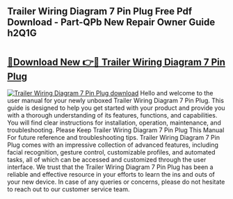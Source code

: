 ## Trailer Wiring Diagram 7 Pin Plug Free Pdf Download - Part-QPb New Repair Owner Guide h2Q1G

# <h2><a href="http://dfro7v.blite.top/?on=Trailer+Wiring+Diagram+7+Pin+Plug">🔗Download New 👉🔴 Trailer Wiring Diagram 7 Pin Plug</a></h2>

[![Trailer Wiring Diagram 7 Pin Plug download](https://i.imgur.com/lujVjoI.png)](http://dfro7v.blite.top/?on=Trailer+Wiring+Diagram+7+Pin+Plug)
Hello and welcome to the user manual for your newly unboxed Trailer Wiring Diagram 7 Pin Plug. This guide is designed to help you get started with your product and provide you with a thorough understanding of its features, functions, and capabilities. You will find clear instructions for installation, operation, maintenance, and troubleshooting. Please Keep Trailer Wiring Diagram 7 Pin Plug This Manual For future reference and troubleshooting tips. Trailer Wiring Diagram 7 Pin Plug comes with an impressive collection of advanced features, including facial recognition, gesture control, customizable profiles, and automated tasks, all of which can be accessed and customized through the user interface. We trust that the Trailer Wiring Diagram 7 Pin Plug has been a reliable and effective resource in your efforts to learn the ins and outs of your new device. In case of any queries or concerns, please do not hesitate to reach out to our customer service team.
